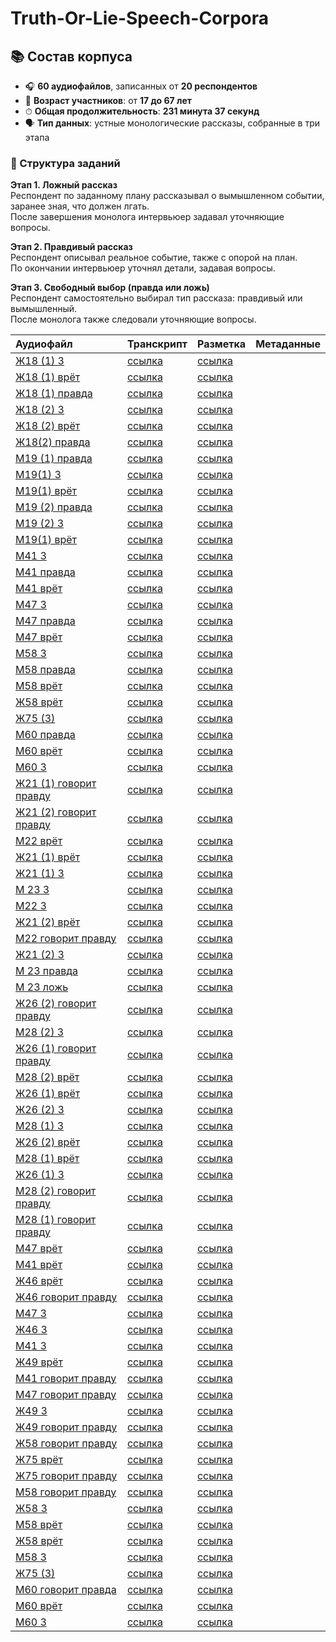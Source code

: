 # Truth-Or-Lie-Speech-Corpora

## 📚 Состав корпуса

- 🎧 **60 аудиофайлов**, записанных от **20 респондентов**
- 👥 **Возраст участников**: от **17 до 67 лет**
- ⏱ **Общая продолжительность**: **231 минута 37 секунд**
- 🗣 **Тип данных**: устные монологические рассказы, собранные в три этапа

### 🔄 Структура заданий

**Этап 1. Ложный рассказ**  
Респондент по заданному плану рассказывал о вымышленном событии, заранее зная, что должен лгать.  
После завершения монолога интервьюер задавал уточняющие вопросы.

**Этап 2. Правдивый рассказ**  
Респондент описывал реальное событие, также с опорой на план.  
По окончании интервьюер уточнял детали, задавая вопросы.

**Этап 3. Свободный выбор (правда или ложь)**  
Респондент самостоятельно выбирал тип рассказа: правдивый или вымышленный.  
После монолога также следовали уточняющие вопросы.

| Аудиофайл | Транскрипт | Разметка | Метаданные |
|:----------|:-----------|:---------|:------------|
| [Ж18 (1) 3](./Audio/17-20/Ж18%20(1)%203.mp3) | [ссылка](https://github.com/polyamba/Truth-Or-Lie-Speech-Corpora/blob/main/Transcriptions/Ж18%20(1)%203.mp3.txt) | [ссылка](https://github.com/polyamba/Truth-Or-Lie-Speech-Corpora/blob/main/Annotation/Ж18%20(1)%203_Жилина_2.txt) |              |
| [Ж18 (1) врëт](https://github.com/polyamba/Truth-Or-Lie-Speech-Corpora/blob/main/Audio/17-20/Ж18%20(1)%20врëт.txt) | [ссылка](https://github.com/polyamba/Truth-Or-Lie-Speech-Corpora/blob/main/Transcriptions/Ж18%20(1)%20врёт.mp3.txt) | [ссылка](https://github.com/polyamba/Truth-Or-Lie-Speech-Corpora/blob/main/Annotation/Ж18%20(1)%20врëт.txt) |              |
| [Ж18 (1) правда](https://github.com/polyamba/Truth-Or-Lie-Speech-Corpora/blob/main/Audio/17-20/Ж18%20(1)%20правда.txt) | [ссылка](https://github.com/polyamba/Truth-Or-Lie-Speech-Corpora/blob/main/Transcriptions/Ж18%20(1)%20правда.mp3.txt) | [ссылка](https://github.com/polyamba/Truth-Or-Lie-Speech-Corpora/blob/main/Annotation/Ж18%20(1)%20правда_Жилина.txt) |              |
| [Ж18 (2) 3](https://github.com/polyamba/Truth-Or-Lie-Speech-Corpora/blob/main/Audio/17-20/Ж18%20(2)%203.mp3) | [ссылка](https://github.com/polyamba/Truth-Or-Lie-Speech-Corpora/blob/main/Transcriptions/Ж18%20(2)%203.mp3.txt) | [ссылка](https://github.com/polyamba/Truth-Or-Lie-Speech-Corpora/blob/main/Annotation/Ж18%20(2)%203.txt) |              |
| [Ж18 (2) врёт](https://github.com/polyamba/Truth-Or-Lie-Speech-Corpora/blob/main/Audio/17-20/Ж18%20(2)%20врёт.mp3) | [ссылка](https://github.com/polyamba/Truth-Or-Lie-Speech-Corpora/blob/main/Transcriptions/Ж18%20(2)%20врёт.mp3.txt) | [ссылка](https://github.com/polyamba/Truth-Or-Lie-Speech-Corpora/blob/main/Annotation/Ж18(2)%20врет.txt) |              |
| [Ж18(2) правда](./Audio/17-20/М18(2)%20правда.mp3) | [ссылка](https://github.com/polyamba/Truth-Or-Lie-Speech-Corpora/blob/main/Transcriptions/М18(2)%20правда.mp3.txt) | [ссылка](https://github.com/polyamba/Truth-Or-Lie-Speech-Corpora/blob/main/Annotation/М18(2)_правда.txt) |              |
| [М19 (1) правда](./Audio/17-20/М19%20(1)%20говорит%20правду.mp3) | [ссылка](https://github.com/polyamba/Truth-Or-Lie-Speech-Corpora/blob/main/Transcriptions/М19%20(1)%20говорит%20правду.mp3.txt) | [ссылка](https://github.com/polyamba/Truth-Or-Lie-Speech-Corpora/tree/main/Annotation) |              |
| [М19(1) 3](./Audio/17-20/М18(2)%20правда.mp3) | [ссылка](https://github.com/polyamba/Truth-Or-Lie-Speech-Corpora/blob/main/Transcriptions/М18(2)%20правда.mp3.txt) | [ссылка](https://github.com/polyamba/Truth-Or-Lie-Speech-Corpora/blob/main/Annotation/М18(2)_правда.txt) |              |
| [М19(1) врёт](./Audio/17-20/М18(2)%20правда.mp3) | [ссылка](https://github.com/polyamba/Truth-Or-Lie-Speech-Corpora/blob/main/Transcriptions/М18(2)%20правда.mp3.txt) | [ссылка](https://github.com/polyamba/Truth-Or-Lie-Speech-Corpora/blob/main/Annotation/М18(2)_правда.txt) |              |
| [М19 (2) правда](./Audio/17-20/М19%20(2)%20говорит%20правду.mp3) | [ссылка](https://github.com/polyamba/Truth-Or-Lie-Speech-Corpora/blob/main/Transcriptions/М19%20(2)%20говорит%20правду.mp3.txt) | [ссылка](https://github.com/polyamba/Truth-Or-Lie-Speech-Corpora/blob/main/Annotation/М19_3.txt) |              |
| [М19 (2) 3](./Audio/17-20/М19%20(2)%203.mp3) | [ссылка](https://github.com/polyamba/Truth-Or-Lie-Speech-Corpora/blob/main/Transcriptions/М19%20(2)%203.mp3.txt) | [ссылка](https://github.com/polyamba/Truth-Or-Lie-Speech-Corpora/blob/main/Annotation/М19(2)3.txt) |              |
| [М19(1) врёт](./Audio/17-20/М18(1)%20врёт.mp3) | [ссылка](https://github.com/polyamba/Truth-Or-Lie-Speech-Corpora/blob/main/Transcriptions/М18(1)%20врёт.mp3.txt) | [ссылка](https://github.com/polyamba/Truth-Or-Lie-Speech-Corpora/blob/main/Annotation/М18(1)_врёт.txt) |              |
| [М41 3](./Audio/41-55/М41%203.mp3) | [ссылка](https://github.com/polyamba/Truth-Or-Lie-Speech-Corpora/blob/main/Transcriptions/М41%203.mp3.txt) | [ссылка](https://github.com/polyamba/Truth-Or-Lie-Speech-Corpora/blob/main/Annotation/M41%203.xlsx) |              |
| [М41 правда](./Audio/41-55/М41%20говорит%20правду.mp3) | [ссылка](https://github.com/polyamba/Truth-Or-Lie-Speech-Corpora/blob/main/Transcriptions/М41%20говорит%20правду.mp3.txt) | [ссылка](https://github.com/polyamba/Truth-Or-Lie-Speech-Corpora/blob/main/Annotation/M41%20ƒîƒîa®в%20ƒa††§r.xlsx) |              |
| [М41 врёт](./Audio/41-55/М41%20врёт.mp3) | [ссылка](https://github.com/polyamba/Truth-Or-Lie-Speech-Corpora/blob/main/Transcriptions/М41%20врёт.mp3.txt) | [ссылка](https://github.com/polyamba/Truth-Or-Lie-Speech-Corpora/blob/main/Annotation/M41%20Гасв.xlsx) |              |
| [М47 3](./Audio/41-55/М47%203.mp3) | [ссылка](https://github.com/polyamba/Truth-Or-Lie-Speech-Corpora/blob/main/Transcriptions/М47%203.mp3.txt) | [ссылка](https://github.com/polyamba/Truth-Or-Lie-Speech-Corpora/blob/main/Annotation/М47%203.xlsx) |              |
| [М47 правда](./Audio/41-55/М47%20говорит%20правду.mp3) | [ссылка](https://github.com/polyamba/Truth-Or-Lie-Speech-Corpora/blob/main/Transcriptions/М47%20говорит%20правду.mp3.txt) | [ссылка](https://github.com/polyamba/Truth-Or-Lie-Speech-Corpora/blob/main/Annotation/М47%20ƒîƒîa®в%20ƒa††§r.xlsx) |              |
| [М47 врёт](./Audio/41-55/М47%20врёт.mp3) | [ссылка](https://github.com/polyamba/Truth-Or-Lie-Speech-Corpora/blob/main/Transcriptions/М47%20врёт.mp3.txt) | [ссылка](https://github.com/polyamba/Truth-Or-Lie-Speech-Corpora/blob/main/Annotation/М47%20Гасв.xlsx) |              |
| [М58 3](./Audio/55%2B/М58%203.mp3) | [ссылка](https://github.com/polyamba/Truth-Or-Lie-Speech-Corpora/blob/main/Transcriptions/М58%203.mp3.txt) | [ссылка](https://github.com/polyamba/Truth-Or-Lie-Speech-Corpora/blob/main/Annotation/М58%203.xlsx) |              |
| [М58 правда](./Audio/55%2B/М58%20говорит%20правду.mp3) | [ссылка](https://github.com/polyamba/Truth-Or-Lie-Speech-Corpora/blob/main/Transcriptions/М58%20говорит%20правду.mp3.txt) | [ссылка](https://github.com/polyamba/Truth-Or-Lie-Speech-Corpora/blob/main/Annotation/М58%20ƒîƒîa®в%20ƒa††§r.xlsx) |              |
| [М58 врёт](./Audio/55%2B/М58%20врёт.mp3) | [ссылка](https://github.com/polyamba/Truth-Or-Lie-Speech-Corpora/blob/main/Transcriptions/М58%20врёт.mp3.txt) | [ссылка](https://github.com/polyamba/Truth-Or-Lie-Speech-Corpora/blob/main/Annotation/М58%20Гасв.xlsx) |              |
| [Ж58 врёт](./Audio/55%2B/Ж58%20врёт.mp3) | [ссылка](https://github.com/polyamba/Truth-Or-Lie-Speech-Corpora/blob/main/Transcriptions/Ж58%20врёт.mp3.txt) | [ссылка](./Annotation) |              |
| [Ж75 (3)](./Audio/55%2B/Ж75%20(3).mp3) | [ссылка](https://github.com/polyamba/Truth-Or-Lie-Speech-Corpora/blob/main/Transcriptions/Ж75%20(3).mp3.txt) | [ссылка](./Annotation) |              |
| [М60 правда](./Audio/55%2B/М60%20говорит%20правда.m4a) | [ссылка](https://github.com/polyamba/Truth-Or-Lie-Speech-Corpora/blob/main/Transcriptions/М60%20говорит%20правда.mp3.txt) | [ссылка](./Annotation) |              |
| [М60 врёт](./Audio/55%2B/М60%20врёт.m4a) | [ссылка](https://github.com/polyamba/Truth-Or-Lie-Speech-Corpora/blob/main/Transcriptions/М60%20врёт.mp3.txt) | [ссылка](./Annotation) |              |
| [М60 3](./Audio/55%2B/М60%203.m4a) | [ссылка](https://github.com/polyamba/Truth-Or-Lie-Speech-Corpora/blob/main/Transcriptions/М60%203.mp3.txt) | [ссылка](./Annotation) |              |
| [Ж21 (1) говорит правду](https://github.com/polyamba/Truth-Or-Lie-Speech-Corpora/blob/main/Audio/21-24/Ж21%20(1)%20говорит%20правду.mp3) | [ссылка](./Transcriptions) | [ссылка](./Annotation) |  |
| [Ж21 (2) говорит правду](https://github.com/polyamba/Truth-Or-Lie-Speech-Corpora/blob/main/Audio/21-24/Ж21%20(2)%20говорит%20правду.mp3) | [ссылка](./Transcriptions) | [ссылка](./Annotation) |  |
| [М22 врëт](https://github.com/polyamba/Truth-Or-Lie-Speech-Corpora/blob/main/Audio/21-24/М22%20врёt.mp3) | [ссылка](./Transcriptions) | [ссылка](./Annotation) |  |
| [Ж21 (1) врëт](https://github.com/polyamba/Truth-Or-Lie-Speech-Corpora/blob/main/Audio/21-24/Ж21%20(1)%20врёt.mp3) | [ссылка](./Transcriptions) | [ссылка](./Annotation) |  |
| [Ж21 (1) 3](https://github.com/polyamba/Truth-Or-Lie-Speech-Corpora/blob/main/Audio/21-24/Ж21%20(1)%203.mp3) | [ссылка](./Transcriptions) | [ссылка](./Annotation) |  |
| [М 23 3](https://github.com/polyamba/Truth-Or-Lie-Speech-Corpora/blob/main/Audio/21-24/М%2023%203.m4a) | [ссылка](./Transcriptions) | [ссылка](./Annotation) |  |
| [М22 3](https://github.com/polyamba/Truth-Or-Lie-Speech-Corpora/blob/main/Audio/21-24/М22%203.mp3) | [ссылка](./Transcriptions) | [ссылка](./Annotation) |  |
| [Ж21 (2) врëт](https://github.com/polyamba/Truth-Or-Lie-Speech-Corpora/blob/main/Audio/21-24/Ж21%20(2)%20врёt.mp3) | [ссылка](./Transcriptions) | [ссылка](./Annotation) |  |
| [М22 говорит правду](https://github.com/polyamba/Truth-Or-Lie-Speech-Corpora/blob/main/Audio/21-24/М22%20говорит%20правду.mp3) | [ссылка](./Transcriptions) | [ссылка](./Annotation) |  |
| [Ж21 (2) 3](https://github.com/polyamba/Truth-Or-Lie-Speech-Corpora/blob/main/Audio/21-24/Ж21%20(2)%203.mp3) | [ссылка](./Transcriptions) | [ссылка](./Annotation) |  |
| [М 23 правда](https://github.com/polyamba/Truth-Or-Lie-Speech-Corpora/blob/main/Audio/21-24/М%2023%20правда.m4a) | [ссылка](./Transcriptions) | [ссылка](./Annotation) |  |
| [М 23 ложь](https://github.com/polyamba/Truth-Or-Lie-Speech-Corpora/blob/main/Audio/21-24/М%2023%20ложь.m4a) | [ссылка](./Transcriptions) | [ссылка](./Annotation) |  |
| [Ж26 (2) говорит правду](https://github.com/polyamba/Truth-Or-Lie-Speech-Corpora/blob/main/Audio/25-40/Ж26%20(2)%20говорит%20правду.mp3) | [ссылка](./Transcriptions) | [ссылка](./Annotation) |  |
| [М28 (2) 3](https://github.com/polyamba/Truth-Or-Lie-Speech-Corpora/blob/main/Audio/25-40/М28%20(2)%203.mp3) | [ссылка](./Transcriptions) | [ссылка](./Annotation) |  |
| [Ж26 (1) говорит правду](https://github.com/polyamba/Truth-Or-Lie-Speech-Corpora/blob/main/Audio/25-40/Ж26%20(1)%20говорит%20правду.mp3) | [ссылка](./Transcriptions) | [ссылка](./Annotation) |  |
| [М28 (2) врëт](https://github.com/polyamba/Truth-Or-Lie-Speech-Corpora/blob/main/Audio/25-40/М28%20(2)%20врёt.mp3) | [ссылка](./Transcriptions) | [ссылка](./Annotation) |  |
| [Ж26 (1) врëт](https://github.com/polyamba/Truth-Or-Lie-Speech-Corpora/blob/main/Audio/25-40/Ж26%20(1)%20врёt.mp3) | [ссылка](./Transcriptions) | [ссылка](./Annotation) |  |
| [Ж26 (2) 3](https://github.com/polyamba/Truth-Or-Lie-Speech-Corpora/blob/main/Audio/25-40/Ж26%20(2)%203.mp3) | [ссылка](./Transcriptions) | [ссылка](./Annotation) |  |
| [М28 (1) 3](https://github.com/polyamba/Truth-Or-Lie-Speech-Corpora/blob/main/Audio/25-40/М28%20(1)%203.mp3) | [ссылка](./Transcriptions) | [ссылка](./Annotation) |  |
| [Ж26 (2) врëт](https://github.com/polyamba/Truth-Or-Lie-Speech-Corpora/blob/main/Audio/25-40/Ж26%20(2)%20врёt.mp3) | [ссылка](./Transcriptions) | [ссылка](./Annotation) |  |
| [М28 (1) врëт](https://github.com/polyamba/Truth-Or-Lie-Speech-Corpora/blob/main/Audio/25-40/М28%20(1)%20врёt.mp3) | [ссылка](./Transcriptions) | [ссылка](./Annotation) |  |
| [Ж26 (1) 3](https://github.com/polyamba/Truth-Or-Lie-Speech-Corpora/blob/main/Audio/25-40/Ж26%20(1)%203.mp3) | [ссылка](./Transcriptions) | [ссылка](./Annotation) |  |
| [М28 (2) говорит правду](https://github.com/polyamba/Truth-Or-Lie-Speech-Corpora/blob/main/Audio/25-40/М28%20(2)%20говорит%20правду.mp3) | [ссылка](./Transcriptions) | [ссылка](./Annotation) |  |
| [М28 (1) говорит правду](https://github.com/polyamba/Truth-Or-Lie-Speech-Corpora/blob/main/Audio/25-40/М28%20(1)%20говорит%20правду.mp3) | [ссылка](./Transcriptions) | [ссылка](./Annotation) |  |
| [М47 врëт](https://github.com/polyamba/Truth-Or-Lie-Speech-Corpora/blob/main/Audio/41-55/М47%20врёt.mp3) | [ссылка](./Transcriptions) | [ссылка](./Annotation) |  |
| [М41 врëт](https://github.com/polyamba/Truth-Or-Lie-Speech-Corpora/blob/main/Audio/41-55/М41%20врёt.mp3) | [ссылка](./Transcriptions) | [ссылка](./Annotation) |  |
| [Ж46 врëт](https://github.com/polyamba/Truth-Or-Lie-Speech-Corpora/blob/main/Audio/41-55/Ж46%20врёt.mp3) | [ссылка](./Transcriptions) | [ссылка](./Annotation) |  |
| [Ж46 говорит правду](https://github.com/polyamba/Truth-Or-Lie-Speech-Corpora/blob/main/Audio/41-55/Ж46%20говорит%20правду.mp3) | [ссылка](./Transcriptions) | [ссылка](./Annotation) |  |
| [М47 3](https://github.com/polyamba/Truth-Or-Lie-Speech-Corpora/blob/main/Audio/41-55/М47%203.mp3) | [ссылка](./Transcriptions) | [ссылка](./Annotation) |  |
| [Ж46 3](https://github.com/polyamba/Truth-Or-Lie-Speech-Corpora/blob/main/Audio/41-55/Ж46%203.mp3) | [ссылка](./Transcriptions) | [ссылка](./Annotation) |  |
| [М41 3](https://github.com/polyamba/Truth-Or-Lie-Speech-Corpora/blob/main/Audio/41-55/М41%203.mp3) | [ссылка](./Transcriptions) | [ссылка](./Annotation) |  |
| [Ж49 врëт](https://github.com/polyamba/Truth-Or-Lie-Speech-Corpora/blob/main/Audio/41-55/Ж49%20врёt.mp3) | [ссылка](./Transcriptions) | [ссылка](./Annotation) |  |
| [М41 говорит правду](https://github.com/polyamba/Truth-Or-Lie-Speech-Corpora/blob/main/Audio/41-55/М41%20говорит%20правду.mp3) | [ссылка](./Transcriptions) | [ссылка](./Annotation) |  |
| [М47 говорит правду](https://github.com/polyamba/Truth-Or-Lie-Speech-Corpora/blob/main/Audio/41-55/М47%20говорит%20правду.mp3) | [ссылка](./Transcriptions) | [ссылка](./Annotation) |  |
| [Ж49 3](https://github.com/polyamba/Truth-Or-Lie-Speech-Corpora/blob/main/Audio/41-55/Ж49%203.mp3) | [ссылка](./Transcriptions) | [ссылка](./Annotation) |  |
| [Ж49 говорит правду](https://github.com/polyamba/Truth-Or-Lie-Speech-Corpora/blob/main/Audio/41-55/Ж49%20говорит%20правду.mp3) | [ссылка](./Transcriptions) | [ссылка](./Annotation) |  |
| [Ж58 говорит правду](https://github.com/polyamba/Truth-Or-Lie-Speech-Corpora/blob/main/Audio/55+/Ж58%20говорит%20правду.mp3) | [ссылка](./Transcriptions) | [ссылка](./Annotation) |  |
| [Ж75 врëт](https://github.com/polyamba/Truth-Or-Lie-Speech-Corpora/blob/main/Audio/55+/Ж75%20врёt.mp3) | [ссылка](./Transcriptions) | [ссылка](./Annotation) |  |
| [Ж75 говорит правду](https://github.com/polyamba/Truth-Or-Lie-Speech-Corpora/blob/main/Audio/55+/Ж75%20говорит%20правду.mp3) | [ссылка](./Transcriptions) | [ссылка](./Annotation) |  |
| [М58 говорит правду](https://github.com/polyamba/Truth-Or-Lie-Speech-Corpora/blob/main/Audio/55+/М58%20говорит%20правду.mp3) | [ссылка](./Transcriptions) | [ссылка](./Annotation) |  |
| [Ж58 3](https://github.com/polyamba/Truth-Or-Lie-Speech-Corpora/blob/main/Audio/55+/Ж58%203.mp3) | [ссылка](./Transcriptions) | [ссылка](./Annotation) |  |
| [М58 врëт](https://github.com/polyamba/Truth-Or-Lie-Speech-Corpora/blob/main/Audio/55+/М58%20врёt.mp3) | [ссылка](./Transcriptions) | [ссылка](./Annotation) |  |
| [Ж58 врëт](https://github.com/polyamba/Truth-Or-Lie-Speech-Corpora/blob/main/Audio/55+/Ж58%20врёt.mp3) | [ссылка](./Transcriptions) | [ссылка](./Annotation) |  |
| [М58 3](https://github.com/polyamba/Truth-Or-Lie-Speech-Corpora/blob/main/Audio/55+/М58%203.mp3) | [ссылка](./Transcriptions) | [ссылка](./Annotation) |  |
| [Ж75 (3)](https://github.com/polyamba/Truth-Or-Lie-Speech-Corpora/blob/main/Audio/55+/Ж75%20(3).mp3) | [ссылка](./Transcriptions) | [ссылка](./Annotation) |  |
| [М60 говорит правда](https://github.com/polyamba/Truth-Or-Lie-Speech-Corpora/blob/main/Audio/55+/М60%20говорит%20правда.m4a) | [ссылка](./Transcriptions) | [ссылка](./Annotation) |  |
| [М60 врëт](https://github.com/polyamba/Truth-Or-Lie-Speech-Corpora/blob/main/Audio/55+/М60%20врёt.m4a) | [ссылка](./Transcriptions) | [ссылка](./Annotation) |  |
| [М60 3](https://github.com/polyamba/Truth-Or-Lie-Speech-Corpora/blob/main/Audio/55+/М60%203.m4a) | [ссылка](./Transcriptions) | [ссылка](./Annotation) |  |

